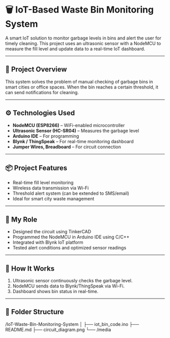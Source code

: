 # 🗑️ IoT-Based Waste Bin Monitoring System

A smart IoT solution to monitor garbage levels in bins and alert the user for timely cleaning. This project uses an ultrasonic sensor with a NodeMCU to measure the fill level and update data to a real-time IoT dashboard.

---

## 🚀 Project Overview

This system solves the problem of manual checking of garbage bins in smart cities or office spaces. When the bin reaches a certain threshold, it can send notifications for cleaning.

---

## ⚙️ Technologies Used

- **NodeMCU (ESP8266)** – WiFi-enabled microcontroller
- **Ultrasonic Sensor (HC-SR04)** – Measures the garbage level
- **Arduino IDE** – For programming
- **Blynk / ThingSpeak** – For real-time monitoring dashboard
- **Jumper Wires, Breadboard** – For circuit connection

---

## 📦 Project Features

- Real-time fill level monitoring
- Wireless data transmission via Wi-Fi
- Threshold alert system (can be extended to SMS/email)
- Ideal for smart city waste management

---

## 🧠 My Role

- Designed the circuit using TinkerCAD
- Programmed the NodeMCU in Arduino IDE using C/C++
- Integrated with Blynk IoT platform
- Tested alert conditions and optimized sensor readings

---

## 🔧 How It Works

1. Ultrasonic sensor continuously checks the garbage level.
2. NodeMCU sends data to Blynk/ThingSpeak via Wi-Fi.
3. Dashboard shows bin status in real-time.

---


## 📁 Folder Structure

/IoT-Waste-Bin-Monitoring-System
│
├── iot_bin_code.ino
├── README.md
├── circuit_diagram.png
└── /media
